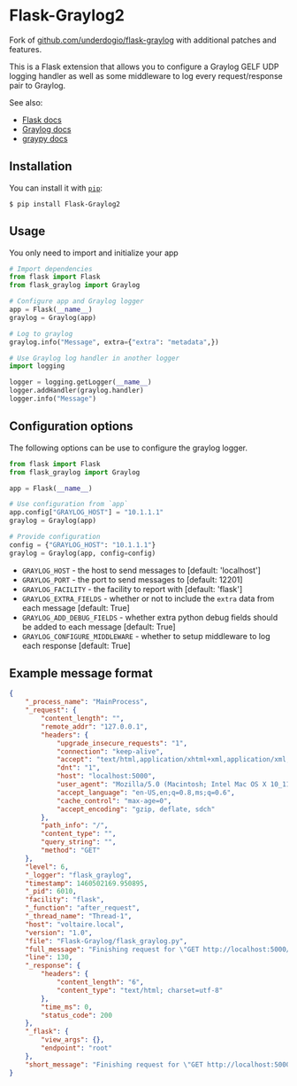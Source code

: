 # Flask-Graylog2

Fork of [github.com/underdogio/flask-graylog](https://github.com/underdogio/flask-graylog) with additional patches and features.

This is a Flask extension that allows you to configure a Graylog GELF UDP logging handler as well as some middleware to log every request/response pair to Graylog.

See also:

- [Flask docs](https://flask.palletsprojects.com/en/1.1.x/logging/)
- [Graylog docs](https://docs.graylog.org/en/latest/index.html)
- [graypy docs](https://graypy.readthedocs.io/en/stable/?badge=stable#)

## Installation

You can install it with [`pip`](https://pypi.org/):

    $ pip install Flask-Graylog2

## Usage

You only need to import and initialize your app

```python
# Import dependencies
from flask import Flask
from flask_graylog import Graylog

# Configure app and Graylog logger
app = Flask(__name__)
graylog = Graylog(app)

# Log to graylog
graylog.info("Message", extra={"extra": "metadata",})

# Use Graylog log handler in another logger
import logging

logger = logging.getLogger(__name__)
logger.addHandler(graylog.handler)
logger.info("Message")
```

## Configuration options

The following options can be use to configure the graylog logger.

```python
from flask import Flask
from flask_graylog import Graylog

app = Flask(__name__)

# Use configuration from `app`
app.config["GRAYLOG_HOST"] = "10.1.1.1"
graylog = Graylog(app)

# Provide configuration
config = {"GRAYLOG_HOST": "10.1.1.1"}
graylog = Graylog(app, config=config)
```

- `GRAYLOG_HOST` - the host to send messages to [default: 'localhost']
- `GRAYLOG_PORT` - the port to send messages to [default: 12201]
- `GRAYLOG_FACILITY` - the facility to report with [default: 'flask']
- `GRAYLOG_EXTRA_FIELDS` - whether or not to include the `extra` data from each message [default: True]
- `GRAYLOG_ADD_DEBUG_FIELDS` - whether extra python debug fields should be added to each message [default: True]
- `GRAYLOG_CONFIGURE_MIDDLEWARE` - whether to setup middleware to log each response [default: True]

## Example message format

```json
{
    "_process_name": "MainProcess",
    "_request": {
        "content_length": "",
        "remote_addr": "127.0.0.1",
        "headers": {
            "upgrade_insecure_requests": "1",
            "connection": "keep-alive",
            "accept": "text/html,application/xhtml+xml,application/xml;q=0.9,image/webp,*/*;q=0.8",
            "dnt": "1",
            "host": "localhost:5000",
            "user_agent": "Mozilla/5.0 (Macintosh; Intel Mac OS X 10_11_3) AppleWebKit/537.36 (KHTML, like Gecko) Chrome/49.0.2623.112 Safari/537.36",
            "accept_language": "en-US,en;q=0.8,ms;q=0.6",
            "cache_control": "max-age=0",
            "accept_encoding": "gzip, deflate, sdch"
        },
        "path_info": "/",
        "content_type": "",
        "query_string": "",
        "method": "GET"
    },
    "level": 6,
    "_logger": "flask_graylog",
    "timestamp": 1460502169.950895,
    "_pid": 6010,
    "facility": "flask",
    "_function": "after_request",
    "_thread_name": "Thread-1",
    "host": "voltaire.local",
    "version": "1.0",
    "file": "Flask-Graylog/flask_graylog.py",
    "full_message": "Finishing request for \"GET http://localhost:5000/\" from -",
    "line": 130,
    "_response": {
        "headers": {
            "content_length": "6",
            "content_type": "text/html; charset=utf-8"
        },
        "time_ms": 0,
        "status_code": 200
    },
    "_flask": {
        "view_args": {},
        "endpoint": "root"
    },
    "short_message": "Finishing request for \"GET http://localhost:5000/\" from -"
}
```
